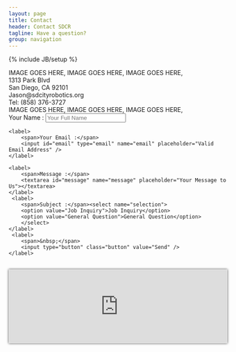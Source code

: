 ```yaml
---
layout: page
title: Contact
header: Contact SDCR
tagline: Have a question?
group: navigation
---
```

{% include JB/setup %}

<!--
Google Map embed:

Original object:
<iframe width="600" height="450" frameborder="0" style="border:0" src="https://www.google.com/maps/embed/v1/place?q=san%20diego%20city%20college&key=AIzaSyC-c-4P3FhPrpP08DmDmrwjG44DUE3v_LU"></iframe>

Fluid Map Maintaining:
http://codepen.io/bradfrost/full/vwInb

Uncle Dave's Ol' Padded Box:
http://daverupert.com/2012/04/uncle-daves-ol-padded-box/
-->
<div id="wrapper">
     <div id = "contact1">IMAGE GOES HERE, IMAGE GOES HERE, IMAGE GOES HERE,
     </div>
     <div id = "contact2">1313 Park Blvd <br>San Diego, CA 92101<br>Jason@sdcityrobotics.org<br>Tel: (858) 376-3727
     </div>
     <div id = "contact3">IMAGE GOES HERE, IMAGE GOES HERE, IMAGE GOES HERE,
     </div>
     <div id = "contactform">
<form action="" method="post" class="STYLE-NAME">
    <label>
        <span>Your Name :</span>
        <input id="name" type="text" name="name" placeholder="Your Full Name" />
    </label>
    
    <label>
        <span>Your Email :</span>
        <input id="email" type="email" name="email" placeholder="Valid Email Address" />
    </label>
    
    <label>
        <span>Message :</span>
        <textarea id="message" name="message" placeholder="Your Message to Us"></textarea>
    </label> 
     <label>
        <span>Subject :</span><select name="selection">
        <option value="Job Inquiry">Job Inquiry</option>
        <option value="General Question">General Question</option>
        </select>
    </label>    
     <label>
        <span>&nbsp;</span> 
        <input type="button" class="button" value="Send" /> 
    </label>    
</form>
     </div>
</div>

<div id="map-container" style="margin-top: 30px; padding-top: 33.33%; position: relative; border: 1px solid #e7e7e7; box-shadow: 0 0 5px 0 rgba(0,0,0,0.75);">
    <iframe id="map" src="https://www.google.com/maps/embed/v1/place?q=san%20diego%20city%20college&key=AIzaSyC-c-4P3FhPrpP08DmDmrwjG44DUE3v_LU" style="bottom: 0; height: 100%; left: 0; position: absolute; right: 0; top: 0; width: 100%; border: 0;"></iframe> 
</div>

